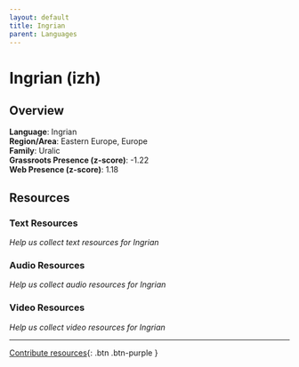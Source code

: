 ```yaml
---
layout: default
title: Ingrian
parent: Languages
---
```


# Ingrian (izh)

## Overview

**Language**: Ingrian  
**Region/Area**: Eastern Europe, Europe  
**Family**: Uralic  
**Grassroots Presence (z-score)**: -1.22  
**Web Presence (z-score)**: 1.18  

## Resources

### Text Resources
*Help us collect text resources for Ingrian*

### Audio Resources
*Help us collect audio resources for Ingrian*

### Video Resources
*Help us collect video resources for Ingrian*

---

[Contribute resources](https://forms.office.com/e/1SfLJx3u1r){: .btn .btn-purple }
